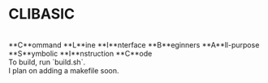 # CLIBASIC
<br>
**C**ommand **L**ine **I**nterface **B**eginners **A**ll-purpose **S**ymbolic **I**nstruction **C**ode <br>
To build, run `build.sh`. <br>
I plan on adding a makefile soon.
